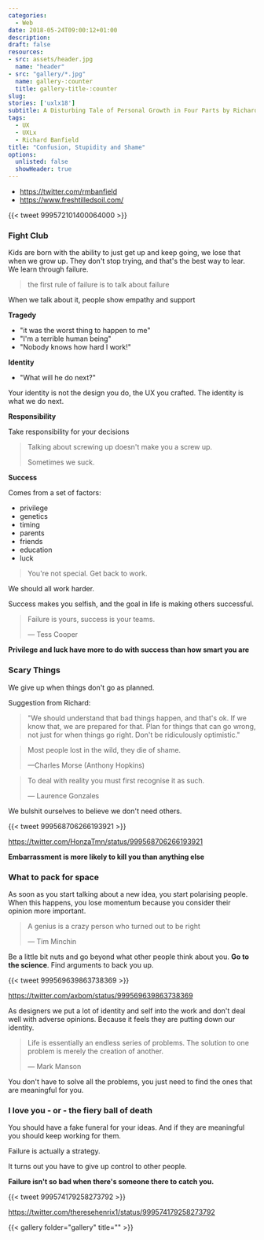 ```yaml
---
categories: 
  - Web
date: 2018-05-24T09:00:12+01:00
description: 
draft: false
resources: 
- src: assets/header.jpg
  name: "header"
- src: "gallery/*.jpg"
  name: gallery-:counter
  title: gallery-title-:counter
slug:
stories: ['uxlx18']
subtitle: A Disturbing Tale of Personal Growth in Four Parts by Richard Banfield
tags: 
  - UX
  - UXLx 
  - Richard Banfield
title: "Confusion, Stupidity and Shame"
options:
  unlisted: false
  showHeader: true
---
```


- https://twitter.com/rmbanfield
- https://www.freshtilledsoil.com/

{{< tweet 999572101400064000 >}}

### Fight Club

Kids are born with the ability to just get up and keep going, we lose that when we grow up. They don't stop trying, and that's the best way to lear. We learn through failure.

> the first rule of failure is to talk about failure

When we talk about it, people show empathy and support

**Tragedy**

- "it was the worst thing to happen to me"
- "I'm a terrible human being"
- "Nobody knows how hard I work!"

**Identity**

- "What will he do next?"

Your identity is not the design you do, the UX you crafted. The identity is what we do next.

**Responsibility**

Take responsibility for your decisions

> Talking about screwing up doesn't make you a screw up.
>
> Sometimes we suck.

**Success**

Comes from a set of factors:

- privilege
- genetics
- timing
- parents
- friends
- education
- luck

> You're not special. Get back to work.

We should all work harder. 

Success makes you selfish, and the goal in life is making others successful.

> Failure is yours, success is your teams.
>
> — Tess Cooper

**Privilege and luck have more to do with success than how smart you are**



### Scary Things

We give up when things don't go as planned. 

Suggestion from Richard: 

> "We should understand that bad things happen, and that's ok. If we know that, we are prepared for that. Plan for things that can go wrong, not just for when things go right. Don't be ridiculously optimistic."

> Most people lost in the wild, they die of shame.
>
> —Charles Morse (Anthony Hopkins)

> To deal with reality you must first recognise it as such.
>
> — Laurence Gonzales

We bulshit ourselves to believe we don't need others.

{{< tweet 999568706266193921 >}}

https://twitter.com/HonzaTmn/status/999568706266193921

**Embarrassment is more likely to kill you than anything else**

### What to pack for space

As soon as you start talking about a new idea, you start polarising people. When this happens, you lose momentum because you consider their opinion more important.

> A genius is a crazy person who turned out to be right
>
> — Tim Minchin

Be a little bit nuts and go beyond what other people think about you. **Go to the science**. Find arguments to back you up. 

{{< tweet 999569639863738369 >}}

https://twitter.com/axbom/status/999569639863738369

As designers we put a lot of identity and self into the work and don't deal well with adverse opinions. Because it feels they are putting down our identity.

> Life is essentially an endless series of problems. The solution to one problem is merely the creation of another.
>
> — Mark Manson

You don't have to solve all the problems, you just need to find the ones that are meaningful for you. 



### I love you - or - the fiery ball of death

You should have a fake funeral for your ideas. And if they are meaningful you should keep working for them.

Failure is actually a strategy. 

It turns out you have to give up control to other people.

**Failure isn't so bad when there's someone there to catch you.**

{{< tweet 999574179258273792 >}}

https://twitter.com/theresehenrix1/status/999574179258273792



{{< gallery folder="gallery" title="" >}}